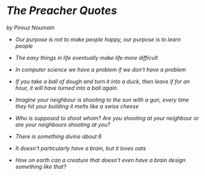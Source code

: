 *<h1> The Preacher Quotes </h1>* 
_by Pirouz Noumain_

* _Our purpose is not to make people happy, our purpose is to learn people_

* _The easy things in life eventually make life more difficult_

* _In computer science we have a problem if we don’t have a problem_

* _If you take a ball of dough and turn it into a duck, then leave if for an hour, it will have turned into a ball again._

* _Imagine your neighbour is shooting to the sun with a gun, every time they hit your building it melts like a swiss cheese_

* _Who is supposed to shoot whom? Are you shooting at your neighbour or are your neighbours shooting at you?_

* _There is something divine about 6_

* _It doesn't particularly have a brain, but it loves oats_

* _How on earth can a creature that doesn't even have a brain design something like that?_

